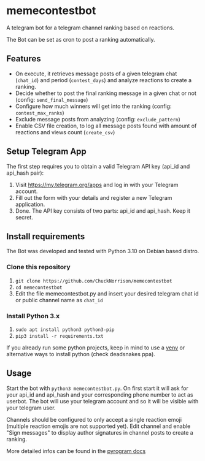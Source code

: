 # memecontestbot
A telegram bot for a telegram channel ranking based on reactions. 

The Bot can be set as cron to post a ranking automatically.

## Features
- On execute, it retrieves message posts of a given telegram chat (`chat_id`) and period (`contest_days`) and analyze reactions to create a ranking.
- Decide whether to post the final ranking message in a given chat or not (config: `send_final_message`)
- Configure how much winners will get into the ranking (config: `contest_max_ranks`)
- Exclude message posts from analyzing (config: `exclude_pattern`)
- Enable CSV file creation, to log all message posts found with amount of reactions and views count (`create_csv`)

## Setup Telegram App
The first step requires you to obtain a valid Telegram API key (api_id and api_hash pair):

1. Visit https://my.telegram.org/apps and log in with your Telegram account.
2. Fill out the form with your details and register a new Telegram application.
3. Done. The API key consists of two parts: api_id and api_hash. Keep it secret.

## Install requirements
The Bot was developed and tested with Python 3.10 on Debian based distro.

### Clone this repository
1. `git clone https://github.com/ChuckNorrison/memecontestbot`
2. `cd memecontestbot`
3. Edit the file memecontestbot.py and insert your desired telegram chat id or public channel name as `chat_id`

### Install Python 3.x
1. `sudo apt install python3 python3-pip`
2. `pip3 install -r requirements.txt`

If you already run some python projects, keep in mind to use a [venv](https://docs.python.org/3/library/venv.html) or alternative ways to install python (check deadsnakes ppa).

## Usage
Start the bot with `python3 memecontestbot.py`. On first start it will ask for your api_id and api_hash and your corresponding phone number to act as userbot. The bot will use your telegram account and so it will be visible with your telegram user.

Channels should be configured to only accept a single reaction emoji (multiple reaction emojis are not supported yet). Edit channel and enable "Sign messages" to display author signatures in channel posts to create a ranking.

More detailed infos can be found in the [pyrogram docs](https://docs.pyrogram.org/start/setup)
